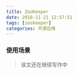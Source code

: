```yaml
---
title: ZooKeeper
date: 2018-11-21 12:57:51
tags: [zookeeper]
categories: 开源应用
---
```


### 使用场景

<!-- more -->





> 该文还在继续写作中